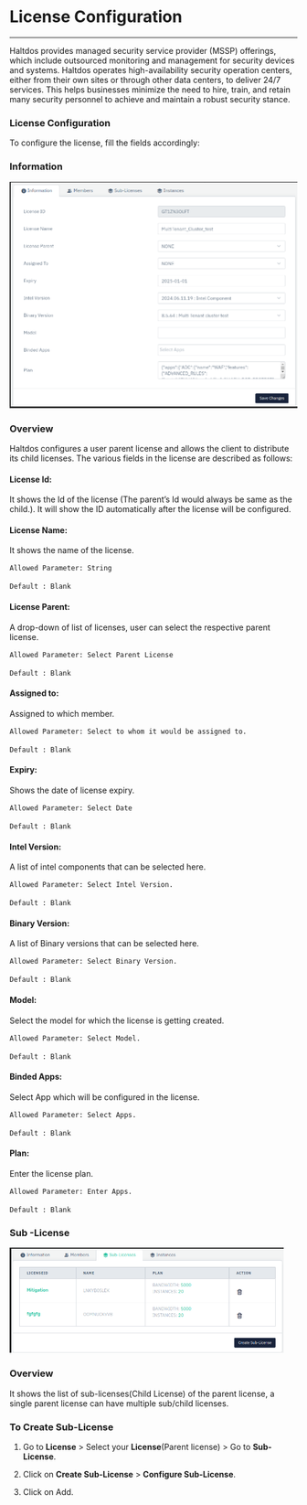 # License Configuration
---

Haltdos provides managed security service provider (MSSP) offerings, which include outsourced monitoring and management for security devices and systems. Haltdos operates high-availability security operation centers, either from their own sites or through other data centers, to deliver 24/7 services. This helps businesses minimize the need to hire, train, and retain many security personnel to achieve and maintain a robust security stance. 

### License Configuration 

To configure the license, fill the fields accordingly:

### Information

![mssp-configuration](/img/mssp/v8/docs/license-configuration.png)

### Overview

Haltdos configures a user parent license and allows the client to distribute its child licenses. The various fields in the license are described as follows:   

#### License Id: 
It shows the Id of the license (The parent’s Id would always be same as the child.).
It will show the ID automatically after the license will be configured.

#### License Name:
It shows the name of the license.  

```
Allowed Parameter: String

Default : Blank
```

#### License Parent:
A drop-down of list of licenses, user can select the respective parent license. 

```
Allowed Parameter: Select Parent License

Default : Blank
```

#### Assigned to:
Assigned to which member. 

```
Allowed Parameter: Select to whom it would be assigned to.

Default : Blank
```

#### Expiry:  

Shows the date of license expiry.

```
Allowed Parameter: Select Date

Default : Blank
```

#### Intel Version:   
  
A list of intel components that can be selected here. 

```
Allowed Parameter: Select Intel Version.

Default : Blank
```

#### Binary Version: 
  
A list of Binary versions that can be selected here. 

```
Allowed Parameter: Select Binary Version.

Default : Blank
```

#### Model:
  
Select the model for which the license is getting created.

```
Allowed Parameter: Select Model.

Default : Blank
```

#### Binded Apps: 
  
Select App which will be configured in the license.

```
Allowed Parameter: Select Apps.

Default : Blank
```

#### Plan: 
  
Enter the license plan.

```
Allowed Parameter: Enter Apps.

Default : Blank
```

### Sub -License

![mssp-configuration](/img/mssp/v8/docs/sub-license.png)
  
### Overview 

It shows the list of sub-licenses(Child License) of the parent license, a single parent license can have multiple sub/child licenses. 

### To Create Sub-License 

1. Go to **License** > Select your **License**(Parent license) > Go to **Sub-License**. 

2. Click on **Create Sub-License** > **Configure Sub-License**. 

3. Click on Add. 

